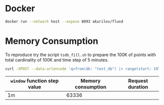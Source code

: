 # Docker

```bash
docker run --network host --expose 8093 akurilov/fluxd
```

# Memory Consumption

To reproduce try the script `tsdb_fill.sh` to prepare the 100K of points with total cardinality
of 100K and time step of 5 minutes.

```bash
curl -XPOST --data-urlencode 'q=from(db: "test_db") |> range(start: 1970-01-01T00:00:00.0Z) |> window(start: 1970-01-01T00:00:00.0Z, every: 1m)' http://127.0.0.1:8093/v1/query?orgID=00
```

`window` function step value | Memory consumption | Request duration
-----------------------------|--------------------|------------------
1m | 63336 |